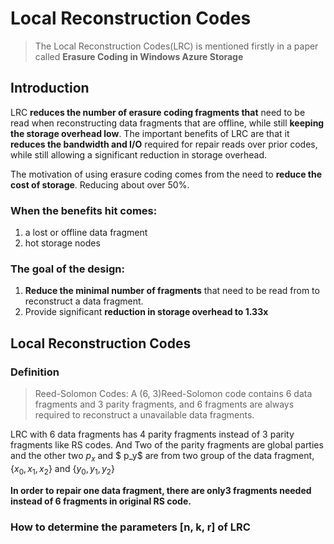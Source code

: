 # Local Reconstruction Codes

> The Local Reconstruction Codes(LRC) is mentioned firstly in a paper called **Erasure Coding in Windows Azure Storage**

## Introduction

LRC  **reduces  the  number  of  erasure  coding  fragments that** need to be read when reconstructing data fragments that are offline, while still **keeping the storage overhead low**. The important benefits of LRC are that it **reduces the bandwidth and I/O** required for repair reads over prior codes, while still allowing a significant reduction in storage overhead.  

The motivation of using erasure coding comes from the need to **reduce the cost of storage**. Reducing about over 50%.

### When the benefits hit comes:

1. a lost or offline data fragment
2. hot storage nodes

### The goal of the design:

1. **Reduce the minimal number of fragments** that need to be read from to reconstruct a data fragment.
2. Provide significant **reduction in storage overhead to 1.33x**

## Local Reconstruction Codes

### Definition

>  Reed-Solomon Codes: A (6, 3)Reed-Solomon code contains 6 data fragments and 3 parity fragments, and 6 fragments are always required to reconstruct a unavailable data fragments.

LRC with 6 data fragments has 4 parity fragments instead of 3 parity fragments like RS codes. And Two of the parity fragments are global parties and the other two $p_x$ and $ p_y$ are from two group of  the data fragment, $\{x_0, x_1, x_2\}$ and $\{y_0, y_1,y_2\}$

**In order to repair one data fragment, there are only3 fragments needed instead of 6 fragments in original RS code.**



### How to determine the  parameters [n, k, r] of  LRC



